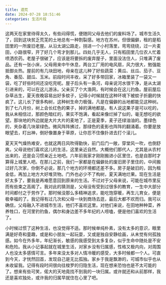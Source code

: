```yaml
---
title: 遗荒
date: 2024-07-28 18:51:46
categories: 生活片段
---
```


​	这两天在家里待得太久，有些闷得慌，便随同父母去他们的废料场了。城市生活久了，回到这块贫乏荒芜的土地总有一种割裂感。地方在苏州，但很偏僻，租的是稻田里的一所废旧老屋。从沿太湖公路走，拐进一个小村落里，弯弯绕绕，过一片麦田，小路很窄，开了好几个弯才到那儿。四处几乎无人，只有稻田里几位农人忙着喷洒农药。老屋子很破了，应该是将要拆的废弃屋子，里面没法住人，只堆满了废品。还有一张小床，父母用来中午休息，两台工厂用的电风扇，风力很大，勉强能抵御炎热。屋前的有几块田地，母亲在这儿种了好些蔬菜：黄瓜、丝瓜、茄子、豆角、番茄、甜瓜、玉米。前段时间丰收，采了好多带回家，冰箱里装了一袋又一袋，吃了好些时间还没吃完呢。屋子后头有一条河，母亲说河水很干净，是从太湖引进来的，可以在这儿游泳。父亲买了个大渔网，有时候会在这儿钓鱼。屋前屋后杂草丛生，夏天夜晚容易出好多蚊子，记得小时候就在这种环境下被蚊子折磨的快疯了。这儿长了很多构树，这种树生命力极强，凡是在偏僻的丛地都能见这种树。到了七八月份，树上会长红色的果子，掉的满地都是。有人说这果子是可以吃的，我从未相信过，那颜色暗红的，果实不饱满，看起来像烂掉了似的，毫无想吃的欲望。那块地的外边就是大片大片的麦地了，正是夏季，麦子还绿油油的。墨绿色的，夹杂着几块翠绿色。微风阵阵拂过，那绿色的麦影也阵阵的翻涌着。你要是放眼望去，盯出神，倒好像置身于草原，让你忍不住像扑进去打个滚儿。

​	夏天天气燥热难安，也就这两日风吹得勤快，前门后门一敞，穿堂风一吹，也倒舒爽。父母说他们喜欢这儿的生活，这里亲近自然。大概他们那代人，尤其是从农村出来的，还是会习惯亲近土地吧。六年前我家才刚刚搬进小区里住，也是自那时才算得上城里人吧。在那儿之前，我们一家都是在偏僻处的废旧房子里住的，中间搬过好几次家，你倒不必说，那几个地方的环境都还差不多。房子是破旧的，因为租金低，再加上地方大好堆货物。门外也必少不了构树，夏天满地烂果。现在生活是好太多了，要我是再难愿意回到原来的生活。不过对于父母来说，可能在城市里反而有些束之高阁了。我对此的猜测是，父母没有受到过很多的教育，一生中大部分时间都付之于劳作了。那时候没那么多精神追求，能吃饱穿暖，再生儿育女，便是极幸福的了。我记得有过几次和父母一块到商场去逛，最后大都不欢而归。我可以确信，父母融入不进城市生活，他们不喜欢这里。对他们来说，在田地种种菜，养养牲口，在河里钓钓鱼，偶尔和身边差不多年纪的人唠嗑，便是他们喜欢的生活了。

​	小时候过惯了这种生活，也没觉得不适。那时候单纯朴素，没有太多的意识，眼里满是好奇和童趣，或是和小朋友一起玩耍，又或是独自安静绘画，从未觉有何孤独感。如今在外多年，年纪渐长，敏感的我感受到太多复杂，似乎生命中随处是不安和危险。我从小记事起就在城里生活，对家乡没有归属感，性格又极内向，对周围人也没太多感情可言。多年来没太多对人情冷暖的感受，大多时候都一个人。可直到今天，才恍然回首，发现自己是无比孤独。家乡于我是飘渺的，可城市似乎也从未收留我。记得有段时间很向往梭罗的归隐生活，现在想来恐怕也是不太可能的了。想来有些可笑，偌大的天地竟找不到我的一块归属。或许就还和从前那样，我还是喜欢独处，或许我的归属早就住在心里了吧。
